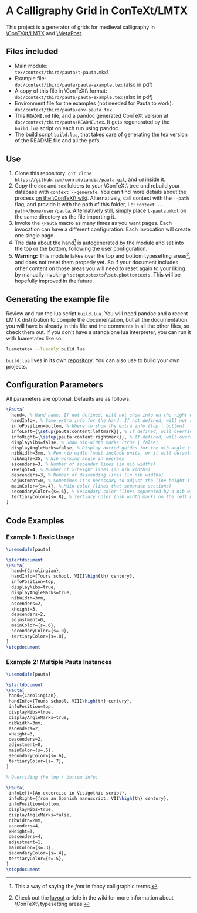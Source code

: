 # A Calligraphy Grid in ConTeXt/LMTX

This project is a generator of grids for medieval calligraphy in [\ConTeXt/LMTX](https://wiki.contextgarden.net/) and [\MetaPost](https://wiki.contextgarden.net/MetaPost).

## Files included

- Main module:\
  `tex/context/third/pauta/t-pauta.mkxl`
- Example file:\
  `doc/context/third/pauta/pauta-example.tex` (also in pdf)
- A copy of this file in \ConTeXt\ format:\
  `doc/context/third/pauta/pauta-example.tex` (also in pdf)
- Environment file for the examples (not needed for Pauta to work):\
  `doc/context/third/pauta/env-pauta.tex`
- This `README.md` file, and a pandoc generated ConTeXt version at `doc/context/third/pauta/README.tex`. It gets regenerated by the `build.lua` script on each run using pandoc.
- The build script `build.lua`, that takes care of generating the tex version of the README file and all the pdfs.

## Use

1. Clone this repository: `git clone https://github.com/conradolandia/pauta.git`, and `cd` inside it.
2. Copy the `doc` and `tex` folders to your \ConTeXt\ tree and rebuild your database with `context --generate`. You can find more details about the process [on the \ConTeXt\ wiki](https://wiki.contextgarden.net/Modules#Installation). Alternatively, call context with the `--path` flag, and provide it with the path of this folder, i.e: `context --path=/home/user/pauta`. Alternatively still, simply place `t-pauta.mkxl` on the same directory as the file importing it.
3. Invoke the `\Pauta` macro as many times as you want pages. Each invocation can have a different configuration. Each invocation will create one single page.
4. The data about the hand[^1] is autogenerated by the module and set into the top or the bottom, following the user configuration.
5. **Warning:** This module takes over the top and bottom typesetting areas[^2], and does not reset them properly yet. So if your document includes other content on those areas you will need to reset again to your liking by manually invoking `\setuptoptexts`/`\setupbottomtexts`. This will be hopefully improved in the future.

[^1]: This a way of saying the *font* in fancy calligraphic terms.
[^2]: Check out the [layout](https://wiki.contextgarden.net/Page_Layout) article in the wiki for more information about \ConTeXt\ typesetting areas.

## Generating the example file

Review and run the lua script `build.lua`. You will need pandoc and a recent LMTX distribution to compile the documentation, but all the documentation you will have is already in this file and the comments in all the other files, so check them out. If you don't have a standalone lua interpreter, you can run it with luametatex like so:

```bash
luametatex --luaonly build.lua
```

`build.lua` lives in its own [repository](https://github.com/conradolandia/build.lua/). You can also use to build your own projects.

## Configuration Parameters

All parameters are optional. Defaults are as follows:

```tex
\Pauta[
  hand=, % Hand name. If not defined, will not show info on the right of the top / bottom
  handInfo=, % Some extra info for the hand. If not defined, will not show info on the right of the top / bottom
  infoPosition=bottom, % Where to show the extra info (top | bottom)
  infoLeft={\setup{pauta:content:leftmark}}, % If defined, will override autogenerated hand info on the left of the bottom / top
  infoRight={\setup{pauta:content:rightmark}}, % If defined, will override autogenerated hand info on the right of the bottom / top
  displayNibs=false, % Show nib-width marks (true | false)
  displayAngleMarks=false, % Display dotted guides for the nib angle (true | false)
  nibWidth=3mm, % Pen nib width (must include units, or it will default to big points)
  nibAngle=35, % Nib working angle in degrees
  ascenders=3, % Number of ascender lines (in nib widths)
  xHeight=4, % Number of x-height lines (in nib widths)
  descenders=3, % Number of descending lines (in nib widths)
  adjustment=0, % Sometimes it's necessary to adjust the line height if is longer than TextHeight, still not sure why it happens but it happpens... a value of 1 or 2 should solve it.
  mainColor={s=.4}, % Main color (lines that separate sections)
  secondaryColor={s=.6}, % Secondary color (lines separated by a nib width and dotted angle lines)
  tertiaryColor={s=.8}, % Tertiary color (nib width marks on the left margin)
]
```

## Code Examples

### Example 1: Basic Usage

```tex
\usemodule[pauta]

\startdocument
\Pauta[
  hand={Carolingian},
  handInfo={Tours school, VIII\high{th} century},
  infoPosition=top,
  displayNibs=true,
  displayAngleMarks=true,
  nibWidth=3mm,
  ascenders=2,
  xHeight=3,
  descenders=2,
  adjustment=0,
  mainColor={s=.6},
  secondaryColor={s=.8},
  tertiaryColor={s=.8},
]
\stopdocument
```

### Example 2: Multiple Pauta Instances

```tex
\usemodule[pauta]

\startdocument
\Pauta[
 hand={Carolingian},
 handInfo={Tours school, VIII\high{th} century},
 infoPosition=top,
 displayNibs=true,
 displayAngleMarks=true,
 nibWidth=3mm,
 ascenders=2,
 xHeight=3,
 descenders=2,
 adjustment=0,
 mainColor={s=.5},
 secondaryColor={s=.6},
 tertiaryColor={s=.7},
]

% Overriding the top / bottom info:

\Pauta[
 infoLeft={An excercise in Visigothic script},
 infoRight={from an Spanish manuscript, VII\high{th} century},
 infoPosition=bottom,
 displayNibs=true,
 displayAngleMarks=false,
 nibWidth=2mm,
 ascenders=4,
 xHeight=3,
 descenders=4,
 adjustment=1,
 mainColor={s=.3},
 secondaryColor={s=.4},
 tertiaryColor={s=.5},
]
\stopdocument
```


